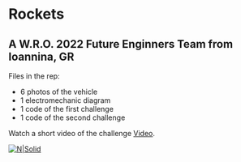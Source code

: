 # Rockets

## A W.R.O. 2022 Future Enginners Team from Ioannina, GR


Files in the rep:
- 6 photos of the vehicle
- 1 electromechanic diagram
- 1 code of the first challenge
- 1 code of the second challenge

Watch a short video of the challenge [Video](https://youtu.be/1nSl26NC-5U).

[![N|Solid](https://world-robot-olympiad-association.github.io/future-engineers-gs/img/fe-map.png)](https://https://wro-association.org/)
